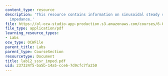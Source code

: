 ```yaml
---
content_type: resource
description: 'This resource contains information on sinusoidal steady state response:
  impedance.'
file: https://ol-ocw-studio-app-production.s3.amazonaws.com/courses/6-071j-introduction-to-electronics-signals-and-measurement-spring-2006/237324f5ba5b14a5cce67d9cfc7fa250_lab12_sssr_imped.pdf
file_type: application/pdf
learning_resource_types:
- Labs
ocw_type: OCWFile
parent_title: Labs
parent_type: CourseSection
resourcetype: Document
title: lab12_sssr_imped.pdf
uid: 237324f5-ba5b-14a5-cce6-7d9cfc7fa250
---
```

